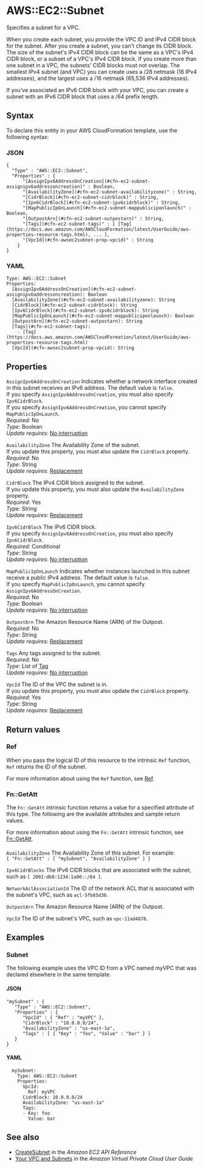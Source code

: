 # AWS::EC2::Subnet<a name="aws-resource-ec2-subnet"></a>

Specifies a subnet for a VPC\.

When you create each subnet, you provide the VPC ID and IPv4 CIDR block for the subnet\. After you create a subnet, you can't change its CIDR block\. The size of the subnet's IPv4 CIDR block can be the same as a VPC's IPv4 CIDR block, or a subset of a VPC's IPv4 CIDR block\. If you create more than one subnet in a VPC, the subnets' CIDR blocks must not overlap\. The smallest IPv4 subnet \(and VPC\) you can create uses a /28 netmask \(16 IPv4 addresses\), and the largest uses a /16 netmask \(65,536 IPv4 addresses\)\.

If you've associated an IPv6 CIDR block with your VPC, you can create a subnet with an IPv6 CIDR block that uses a /64 prefix length\. 

## Syntax<a name="aws-resource-ec2-subnet-syntax"></a>

To declare this entity in your AWS CloudFormation template, use the following syntax:

### JSON<a name="aws-resource-ec2-subnet-syntax.json"></a>

```
{
  "Type" : "AWS::EC2::Subnet",
  "Properties" : {
      "[AssignIpv6AddressOnCreation](#cfn-ec2-subnet-assignipv6addressoncreation)" : Boolean,
      "[AvailabilityZone](#cfn-ec2-subnet-availabilityzone)" : String,
      "[CidrBlock](#cfn-ec2-subnet-cidrblock)" : String,
      "[Ipv6CidrBlock](#cfn-ec2-subnet-ipv6cidrblock)" : String,
      "[MapPublicIpOnLaunch](#cfn-ec2-subnet-mappubliciponlaunch)" : Boolean,
      "[OutpostArn](#cfn-ec2-subnet-outpostarn)" : String,
      "[Tags](#cfn-ec2-subnet-tags)" : [ [Tag](https://docs.aws.amazon.com/AWSCloudFormation/latest/UserGuide/aws-properties-resource-tags.html), ... ],
      "[VpcId](#cfn-awsec2subnet-prop-vpcid)" : String
    }
}
```

### YAML<a name="aws-resource-ec2-subnet-syntax.yaml"></a>

```
Type: AWS::EC2::Subnet
Properties: 
  [AssignIpv6AddressOnCreation](#cfn-ec2-subnet-assignipv6addressoncreation): Boolean
  [AvailabilityZone](#cfn-ec2-subnet-availabilityzone): String
  [CidrBlock](#cfn-ec2-subnet-cidrblock): String
  [Ipv6CidrBlock](#cfn-ec2-subnet-ipv6cidrblock): String
  [MapPublicIpOnLaunch](#cfn-ec2-subnet-mappubliciponlaunch): Boolean
  [OutpostArn](#cfn-ec2-subnet-outpostarn): String
  [Tags](#cfn-ec2-subnet-tags): 
    - [Tag](https://docs.aws.amazon.com/AWSCloudFormation/latest/UserGuide/aws-properties-resource-tags.html)
  [VpcId](#cfn-awsec2subnet-prop-vpcid): String
```

## Properties<a name="aws-resource-ec2-subnet-properties"></a>

`AssignIpv6AddressOnCreation`  <a name="cfn-ec2-subnet-assignipv6addressoncreation"></a>
Indicates whether a network interface created in this subnet receives an IPv6 address\. The default value is `false`\.  
If you specify `AssignIpv6AddressOnCreation`, you must also specify `Ipv6CidrBlock`\.  
If you specify `AssignIpv6AddressOnCreation`, you cannot specify `MapPublicIpOnLaunch`\.  
*Required*: No  
*Type*: Boolean  
*Update requires*: [No interruption](https://docs.aws.amazon.com/AWSCloudFormation/latest/UserGuide/using-cfn-updating-stacks-update-behaviors.html#update-no-interrupt)

`AvailabilityZone`  <a name="cfn-ec2-subnet-availabilityzone"></a>
The Availability Zone of the subnet\.  
If you update this property, you must also update the `CidrBlock` property\.  
*Required*: No  
*Type*: String  
*Update requires*: [Replacement](https://docs.aws.amazon.com/AWSCloudFormation/latest/UserGuide/using-cfn-updating-stacks-update-behaviors.html#update-replacement)

`CidrBlock`  <a name="cfn-ec2-subnet-cidrblock"></a>
The IPv4 CIDR block assigned to the subnet\.  
If you update this property, you must also update the `AvailabilityZone` property\.  
*Required*: Yes  
*Type*: String  
*Update requires*: [Replacement](https://docs.aws.amazon.com/AWSCloudFormation/latest/UserGuide/using-cfn-updating-stacks-update-behaviors.html#update-replacement)

`Ipv6CidrBlock`  <a name="cfn-ec2-subnet-ipv6cidrblock"></a>
The IPv6 CIDR block\.  
If you specify `AssignIpv6AddressOnCreation`, you must also specify `Ipv6CidrBlock`\.  
*Required*: Conditional  
*Type*: String  
*Update requires*: [No interruption](https://docs.aws.amazon.com/AWSCloudFormation/latest/UserGuide/using-cfn-updating-stacks-update-behaviors.html#update-no-interrupt)

`MapPublicIpOnLaunch`  <a name="cfn-ec2-subnet-mappubliciponlaunch"></a>
Indicates whether instances launched in this subnet receive a public IPv4 address\. The default value is `false`\.  
If you specify `MapPublicIpOnLaunch`, you cannot specify `AssignIpv6AddressOnCreation`\.  
*Required*: No  
*Type*: Boolean  
*Update requires*: [No interruption](https://docs.aws.amazon.com/AWSCloudFormation/latest/UserGuide/using-cfn-updating-stacks-update-behaviors.html#update-no-interrupt)

`OutpostArn`  <a name="cfn-ec2-subnet-outpostarn"></a>
The Amazon Resource Name \(ARN\) of the Outpost\.  
*Required*: No  
*Type*: String  
*Update requires*: [Replacement](https://docs.aws.amazon.com/AWSCloudFormation/latest/UserGuide/using-cfn-updating-stacks-update-behaviors.html#update-replacement)

`Tags`  <a name="cfn-ec2-subnet-tags"></a>
Any tags assigned to the subnet\.  
*Required*: No  
*Type*: List of [Tag](https://docs.aws.amazon.com/AWSCloudFormation/latest/UserGuide/aws-properties-resource-tags.html)  
*Update requires*: [No interruption](https://docs.aws.amazon.com/AWSCloudFormation/latest/UserGuide/using-cfn-updating-stacks-update-behaviors.html#update-no-interrupt)

`VpcId`  <a name="cfn-awsec2subnet-prop-vpcid"></a>
The ID of the VPC the subnet is in\.  
If you update this property, you must also update the `CidrBlock` property\.  
*Required*: Yes  
*Type*: String  
*Update requires*: [Replacement](https://docs.aws.amazon.com/AWSCloudFormation/latest/UserGuide/using-cfn-updating-stacks-update-behaviors.html#update-replacement)

## Return values<a name="aws-resource-ec2-subnet-return-values"></a>

### Ref<a name="aws-resource-ec2-subnet-return-values-ref"></a>

When you pass the logical ID of this resource to the intrinsic `Ref` function, `Ref` returns the ID of the subnet\.

For more information about using the `Ref` function, see [Ref](https://docs.aws.amazon.com/AWSCloudFormation/latest/UserGuide/intrinsic-function-reference-ref.html)\.

### Fn::GetAtt<a name="aws-resource-ec2-subnet-return-values-fn--getatt"></a>

The `Fn::GetAtt` intrinsic function returns a value for a specified attribute of this type\. The following are the available attributes and sample return values\.

For more information about using the `Fn::GetAtt` intrinsic function, see [Fn::GetAtt](https://docs.aws.amazon.com/AWSCloudFormation/latest/UserGuide/intrinsic-function-reference-getatt.html)\.

#### <a name="aws-resource-ec2-subnet-return-values-fn--getatt-fn--getatt"></a>

`AvailabilityZone`  <a name="AvailabilityZone-fn::getatt"></a>
The Availability Zone of this subnet\. For example:  
 `{ "Fn::GetAtt" : [ "mySubnet", "AvailabilityZone" ] } ` 

`Ipv6CidrBlocks`  <a name="Ipv6CidrBlocks-fn::getatt"></a>
The IPv6 CIDR blocks that are associated with the subnet, such as `[ 2001:db8:1234:1a00::/64 ]`\.

`NetworkAclAssociationId`  <a name="NetworkAclAssociationId-fn::getatt"></a>
The ID of the network ACL that is associated with the subnet's VPC, such as `acl-5fb85d36`\.

`OutpostArn`  <a name="OutpostArn-fn::getatt"></a>
The Amazon Resource Name \(ARN\) of the Outpost\.

`VpcId`  <a name="VpcId-fn::getatt"></a>
The ID of the subnet's VPC, such as `vpc-11ad4878`\.

## Examples<a name="aws-resource-ec2-subnet--examples"></a>

### Subnet<a name="aws-resource-ec2-subnet--examples--Subnet"></a>

The following example uses the VPC ID from a VPC named myVPC that was declared elsewhere in the same template\.

#### JSON<a name="aws-resource-ec2-subnet--examples--Subnet--json"></a>

```
"mySubnet" : {
   "Type" : "AWS::EC2::Subnet",
   "Properties" : {
      "VpcId" : { "Ref" : "myVPC" },
      "CidrBlock" : "10.0.0.0/24",
      "AvailabilityZone" : "us-east-1a",
      "Tags" : [ { "Key" : "foo", "Value" : "bar" } ]
   }
}
```

#### YAML<a name="aws-resource-ec2-subnet--examples--Subnet--yaml"></a>

```
  mySubnet:
    Type: AWS::EC2::Subnet
    Properties:
      VpcId:
        Ref: myVPC
      CidrBlock: 10.0.0.0/24
      AvailabilityZone: "us-east-1a"
      Tags:
      - Key: foo
        Value: bar
```

## See also<a name="aws-resource-ec2-subnet--seealso"></a>
+  [CreateSubnet](https://docs.aws.amazon.com/AWSEC2/latest/APIReference/API_CreateSubnet.html) in the *Amazon EC2 API Reference*
+  [Your VPC and Subnets](https://docs.aws.amazon.com/vpc/latest/userguide/VPC_Subnets.html) in the *Amazon Virtual Private Cloud User Guide*